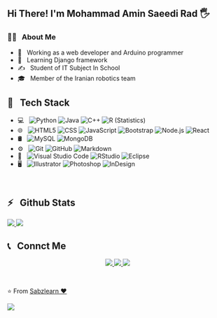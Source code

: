 <h2>Hi There! I'm Mohammad Amin Saeedi Rad 🖐</h2>

<h3>👨‍💻 &nbsp; About Me</h3>

- 💼 &nbsp; Working as a web developer and Arduino programmer
- 🌱 &nbsp; Learning Django framework
- ✍️ &nbsp; Student of IT Subject In School
- 🎓 &nbsp; Member of the Iranian robotics team

<h2>🔧 &nbsp; Tech Stack</h2>

- 💻 &nbsp;
  ![Python](https://img.shields.io/badge/-Python-333333?style=flat&logo=python)
  ![Java](https://img.shields.io/badge/-Java-333333?style=flat&logo=Java&logoColor=007396)
  ![C++](https://img.shields.io/badge/-C++-333333?style=flat&logo=C%2B%2B&logoColor=00599C)
  ![R (Statistics)](https://img.shields.io/badge/-R-333333?style=flat&logo=R&logoColor=276DC3)
- 🌐 &nbsp;
  ![HTML5](https://img.shields.io/badge/-HTML5-333333?style=flat&logo=HTML5)
  ![CSS](https://img.shields.io/badge/-CSS-333333?style=flat&logo=CSS3&logoColor=1572B6)
  ![JavaScript](https://img.shields.io/badge/-JavaScript-333333?style=flat&logo=javascript)
  ![Bootstrap](https://img.shields.io/badge/-Bootstrap-333333?style=flat&logo=bootstrap&logoColor=563D7C)
  ![Node.js](https://img.shields.io/badge/-Node.js-333333?style=flat&logo=node.js)
  ![React](https://img.shields.io/badge/-React-333333?style=flat&logo=react)
- 🛢 &nbsp;
  ![MySQL](https://img.shields.io/badge/-MySQL-333333?style=flat&logo=mysql)
  ![MongoDB](https://img.shields.io/badge/-MongoDB-333333?style=flat&logo=mongodb)
- ⚙️ &nbsp;
  ![Git](https://img.shields.io/badge/-Git-333333?style=flat&logo=git)
  ![GitHub](https://img.shields.io/badge/-GitHub-333333?style=flat&logo=github)
  ![Markdown](https://img.shields.io/badge/-Markdown-333333?style=flat&logo=markdown)
- 🔧 &nbsp;
  ![Visual Studio Code](https://img.shields.io/badge/-Visual%20Studio%20Code-333333?style=flat&logo=visual-studio-code&logoColor=007ACC)
  ![RStudio](https://img.shields.io/badge/-RStudio-333333?style=flat&logo=rstudio)
  ![Eclipse](https://img.shields.io/badge/-Eclipse-333333?style=flat&logo=eclipse-ide&logoColor=2C2255)
- 🖥 &nbsp;
  ![Illustrator](https://img.shields.io/badge/-Illustrator-333333?style=flat&logo=adobe-illustrator)
  ![Photoshop](https://img.shields.io/badge/-Photoshop-333333?style=flat&logo=adobe-photoshop)
  ![InDesign](https://img.shields.io/badge/-InDesign-333333?style=flat&logo=adobe-indesign)

<br />

<h2>⚡️ &nbsp; Github Stats</h2>

<a href="https://github.com/Amir01dev">
  <img src="https://github-readme-stats.vercel.app/api?username=Amir01dev&show_icons=true&theme=radical" />
  <img src="https://github-readme-stats.vercel.app/api/top-langs/?username=Amir01dev" />
</a>

<h2>📞 &nbsp; Connct Me </h2>

<p align="center">
  <a href="https://sabzlearn.ir/">
    <img src="https://img.shields.io/badge/Website-www.Sabzlearn.ir-blue?style=flat&logo=google-chrome" />
  </a>
  <a href="https://instagram.com/rad_front/">
    <img src="https://img.shields.io/badge/Instagram-@Rad_Front-red?style=flat&logo=instagram" />
  </a>
  <a href="https://t.me/aminkhoy78/">
    <img src="https://img.shields.io/badge/Telegram-@AminKhoy78-blue?style=flat&logo=telegram" />
  </a>
</p>

<br />

⭐️ From [Sabzlearn ❤️](https://sabzlearn.ir/)

<img src="https://github-readme-stats.vercel.app/api/top-langs/?username=Amir01dev&hide_progress=true">
